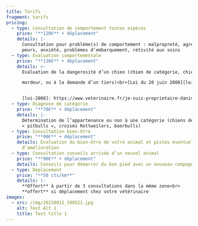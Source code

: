 ```yaml
---
title: Tarifs
fragment: tarifs
pricing:
  - type: Consultation de comportement toutes espèces
    price: "**120€** + déplacement"
    details: |-
      Consultation pour problème(s) de comportement : malpropreté, agressivité,
      peurs, anxiété, problèmes d’embarquement, rétivité aux soins
  - type: Evaluation comportementale
    price: "**130€** + déplacement"
    details: >-
      Evaluation de la dangerosité d’un chien (chien de catégorie, chien

      mordeur, ou à la demande d’un tiers)<br>[Loi du 20 juin 2008][loi-2008]


      [loi-2008]: https://www.veterinaire.fr/je-suis-proprietaire-danimaux/fiches-pratiques/levaluation-comportementale-des-chiens
  - type: Diagnose de catégorie
    price: "**70€** + déplacement"
    details: |-
      Détermination de l’appartenance ou non à une catégorie (chiens de type
      « pitbulls », croisés Rottweilers, boerbulls)
  - type: Consultation bien-être
    price: "**90€** + déplacement"
    details: Evaluation du bien-être de votre animal et pistes éventuelles
      d’amélioration
  - type: Consultation conseils arrivée d’un nouvel animal
    price: "**90€** + déplacement"
    details: Conseils pour démarrer du bon pied avec un nouveau compagnon
  - type: Déplacement
    price: "**50 cts/km**"
    details: |-
      **Offert** à partir de 3 consultations dans la même zone<br>
      **offert** si déplacement chez votre vétérinaire
images:
  - src: /img/20220912_190521.jpg
    alt: Test Alt 1
    title: Test title 1
---
```

